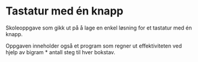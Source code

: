 # Tastatur med én knapp

Skoleoppgave som gikk ut på å lage en enkel løsning for et tastatur med én knapp. 

Oppgaven inneholder også et program som regner ut effektiviteten ved hjelp av bigram * antall steg til hver bokstav. 
